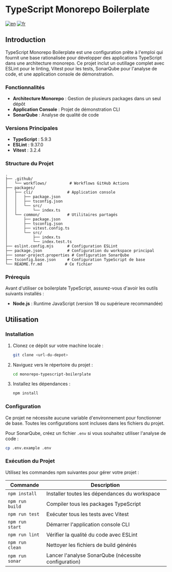 # TypeScript Monorepo Boilerplate

[![en](https://img.shields.io/badge/lang-en-blue.svg)](README.md)
[![fr](https://img.shields.io/badge/lang-fr-blue.svg)](README.fr.md)

## Introduction

TypeScript Monorepo Boilerplate est une configuration prête à l'emploi qui fournit une base rationalisée pour développer des applications TypeScript dans une architecture monorepo. Ce projet inclut un outillage complet avec ESLint pour le linting, Vitest pour les tests, SonarQube pour l'analyse de code, et une application console de démonstration.

### Fonctionnalités

- **Architecture Monorepo** : Gestion de plusieurs packages dans un seul dépôt
- **Application Console** : Projet de démonstration CLI
- **SonarQube** : Analyse de qualité de code

### Versions Principales

- **TypeScript** : 5.9.3
- **ESLint** : 9.37.0
- **Vitest** : 3.2.4

### Structure du Projet

```text
.
├── .github/
│   └── workflows/          # Workflows GitHub Actions
├── packages/
│   ├── cli/               # Application console
│   │   ├── package.json
│   │   ├── tsconfig.json
│   │   └── src/
│   │       └── index.ts
│   └── common/            # Utilitaires partagés
│       ├── package.json
│       ├── tsconfig.json
│       ├── vitest.config.ts
│       └── src/
│           ├── index.ts
│           └── index.test.ts
├── eslint.config.mjs      # Configuration ESLint
├── package.json           # Configuration du workspace principal
├── sonar-project.properties # Configuration SonarQube
├── tsconfig.base.json     # Configuration TypeScript de base
└── README.fr.md          # Ce fichier
```

### Prérequis

Avant d'utiliser ce boilerplate TypeScript, assurez-vous d'avoir les outils suivants installés :

- **Node.js** : Runtime JavaScript (version 18 ou supérieure recommandée)

## Utilisation

### Installation

1. Clonez ce dépôt sur votre machine locale :
   ```bash
   git clone <url-du-depot>
   ```
2. Naviguez vers le répertoire du projet :
   ```bash
   cd monorepo-typescript-boilerplate
   ```
3. Installez les dépendances :
   ```bash
   npm install
   ```

### Configuration

Ce projet ne nécessite aucune variable d'environnement pour fonctionner de base. Toutes les configurations sont incluses dans les fichiers du projet.

Pour SonarQube, créez un fichier `.env` si vous souhaitez utiliser l'analyse de code :
```bash
cp .env.example .env
```

### Exécution du Projet

Utilisez les commandes npm suivantes pour gérer votre projet :

| Commande | Description |
|----------|-------------|
| `npm install` | Installer toutes les dépendances du workspace |
| `npm run build` | Compiler tous les packages TypeScript |
| `npm run test` | Exécuter tous les tests avec Vitest |
| `npm run start` | Démarrer l'application console CLI |
| `npm run lint` | Vérifier la qualité du code avec ESLint |
| `npm run clean` | Nettoyer les fichiers de build générés |
| `npm run sonar` | Lancer l'analyse SonarQube (nécessite configuration) |
